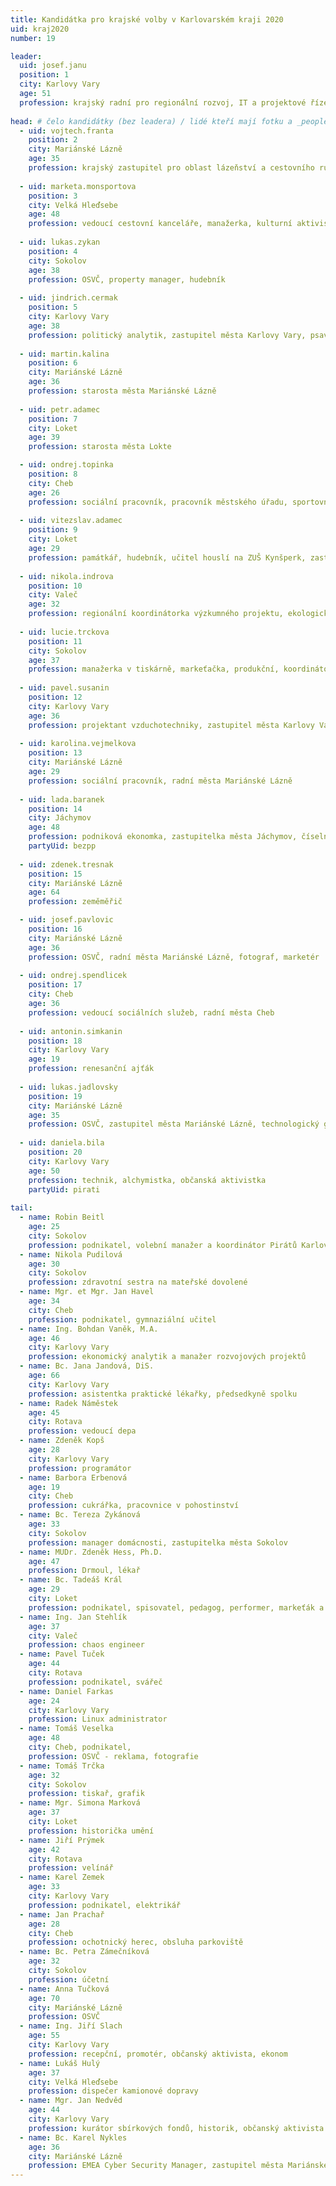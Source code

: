 ```yaml
---
title: Kandidátka pro krajské volby v Karlovarském kraji 2020 
uid: kraj2020
number: 19

leader:
  uid: josef.janu
  position: 1
  city: Karlovy Vary
  age: 51
  profession: krajský radní pro regionální rozvoj, IT a projektové řízení, stavební inženýr
  
head: # čelo kandidátky (bez leadera) / lidé kteří mají fotku a _people/jmeno.md
  - uid: vojtech.franta
    position: 2
    city: Mariánské Lázně
    age: 35
    profession: krajský zastupitel pro oblast lázeňství a cestovního ruchu, první Pirátský starosta, architekt a spoluzakladatel Šviháka
 
  - uid: marketa.monsportova
    position: 3
    city: Velká Hleďsebe
    age: 48
    profession: vedoucí cestovní kanceláře, manažerka, kulturní aktivistka a zastupitelka Karlovarského kraje
    
  - uid: lukas.zykan
    position: 4
    city: Sokolov
    age: 38
    profession: OSVČ, property manager, hudebník
  
  - uid: jindrich.cermak
    position: 5
    city: Karlovy Vary
    age: 38
    profession: politický analytik, zastupitel města Karlovy Vary, psavec
 
  - uid: martin.kalina
    position: 6
    city: Mariánské Lázně
    age: 36
    profession: starosta města Mariánské Lázně
    
  - uid: petr.adamec
    position: 7
    city: Loket
    age: 39
    profession: starosta města Lokte

  - uid: ondrej.topinka
    position: 8
    city: Cheb
    age: 26
    profession: sociální pracovník, pracovník městského úřadu, sportovní nadšenec/analytik
 
  - uid: vitezslav.adamec
    position: 9
    city: Loket
    age: 29
    profession: památkář, hudebník, učitel houslí na ZUŠ Kynšperk, zastupitel města Lokte, slamer 
    
  - uid: nikola.indrova
    position: 10
    city: Valeč
    age: 32
    profession: regionální koordinátorka výzkumného projektu, ekologická zemědělkyně
  
  - uid: lucie.trckova
    position: 11
    city: Sokolov
    age: 37
    profession: manažerka v tiskárně, markeťačka, produkční, koordinátorka Pirátů Karlovarského kraje
 
  - uid: pavel.susanin
    position: 12
    city: Karlovy Vary
    age: 36
    profession: projektant vzduchotechniky, zastupitel města Karlovy Vary
    
  - uid: karolina.vejmelkova
    position: 13
    city: Mariánské Lázně
    age: 29
    profession: sociální pracovník, radní města Mariánské Lázně
 
  - uid: lada.baranek
    position: 14
    city: Jáchymov
    age: 48
    profession: podniková ekonomka, zastupitelka města Jáchymov, číselný mág v Nadaci St. Joachim
    partyUid: bezpp
    
  - uid: zdenek.tresnak
    position: 15
    city: Mariánské Lázně
    age: 64
    profession: zeměměřič

  - uid: josef.pavlovic
    position: 16
    city: Mariánské Lázně
    age: 36
    profession: OSVČ, radní města Mariánské Lázně, fotograf, marketér
 
  - uid: ondrej.spendlicek
    position: 17
    city: Cheb
    age: 36
    profession: vedoucí sociálních služeb, radní města Cheb
    
  - uid: antonin.simkanin
    position: 18
    city: Karlovy Vary
    age: 19
    profession: renesanční ajťák 
  
  - uid: lukas.jadlovsky
    position: 19
    city: Mariánské Lázně
    age: 35
    profession: OSVČ, zastupitel města Mariánské Lázně, technologický geek
 
  - uid: daniela.bila
    position: 20
    city: Karlovy Vary
    age: 50
    profession: technik, alchymistka, občanská aktivistka
    partyUid: pirati
  
tail: 
  - name: Robin Beitl 
    age: 25
    city: Sokolov
    profession: podnikatel, volební manažer a koordinátor Pirátů Karlovarského kraje
  - name: Nikola Pudilová 
    age: 30
    city: Sokolov
    profession: zdravotní sestra na mateřské dovolené 
  - name: Mgr. et Mgr. Jan Havel 
    age: 34
    city: Cheb
    profession: podnikatel, gymnaziální učitel
  - name: Ing. Bohdan Vaněk, M.A. 
    age: 46
    city: Karlovy Vary
    profession: ekonomický analytik a manažer rozvojových projektů 
  - name: Bc. Jana Jandová, DiS. 
    age: 66
    city: Karlovy Vary
    profession: asistentka praktické lékařky, předsedkyně spolku
  - name: Radek Náměstek 
    age: 45
    city: Rotava
    profession: vedoucí depa 
  - name: Zdeněk Kopš 
    age: 28
    city: Karlovy Vary
    profession: programátor
  - name: Barbora Erbenová 
    age: 19
    city: Cheb
    profession: cukrářka, pracovnice v pohostinství 
  - name: Bc. Tereza Zykánová 
    age: 33
    city: Sokolov
    profession: manager domácnosti, zastupitelka města Sokolov
  - name: MUDr. Zdeněk Hess, Ph.D. 
    age: 47
    profession: Drmoul, lékař 
  - name: Bc. Tadeáš Král 
    age: 29
    city: Loket
    profession: podnikatel, spisovatel, pedagog, performer, markeťák a montér
  - name: Ing. Jan Stehlík 
    age: 37
    city: Valeč
    profession: chaos engineer 
  - name: Pavel Tuček 
    age: 44
    city: Rotava
    profession: podnikatel, svářeč
  - name: Daniel Farkas 
    age: 24
    city: Karlovy Vary
    profession: Linux administrator 
  - name: Tomáš Veselka 
    age: 48
    city: Cheb, podnikatel,
    profession: OSVČ - reklama, fotografie
  - name: Tomáš Trčka 
    age: 32
    city: Sokolov
    profession: tiskař, grafik 
  - name: Mgr. Simona Marková 
    age: 37
    city: Loket
    profession: historička umění
  - name: Jiří Prýmek 
    age: 42
    city: Rotava
    profession: velínář 
  - name: Karel Zemek 
    age: 33
    city: Karlovy Vary
    profession: podnikatel, elektrikář
  - name: Jan Prachař 
    age: 28
    city: Cheb
    profession: ochotnický herec, obsluha parkoviště 
  - name: Bc. Petra Zámečníková 
    age: 32
    city: Sokolov
    profession: účetní
  - name: Anna Tučková 
    age: 70
    city: Mariánské Lázně
    profession: OSVČ 
  - name: Ing. Jiří Slach 
    age: 55
    city: Karlovy Vary
    profession: recepční, promotér, občanský aktivista, ekonom
  - name: Lukáš Hulý 
    age: 37
    city: Velká Hleďsebe
    profession: dispečer kamionové dopravy 
  - name: Mgr. Jan Nedvěd 
    age: 44
    city: Karlovy Vary
    profession: kurátor sbírkových fondů, historik, občanský aktivista
  - name: Bc. Karel Nykles 
    age: 36
    city: Mariánské Lázně
    profession: EMEA Cyber Security Manager, zastupitel města Mariánské Lázně
---
```

